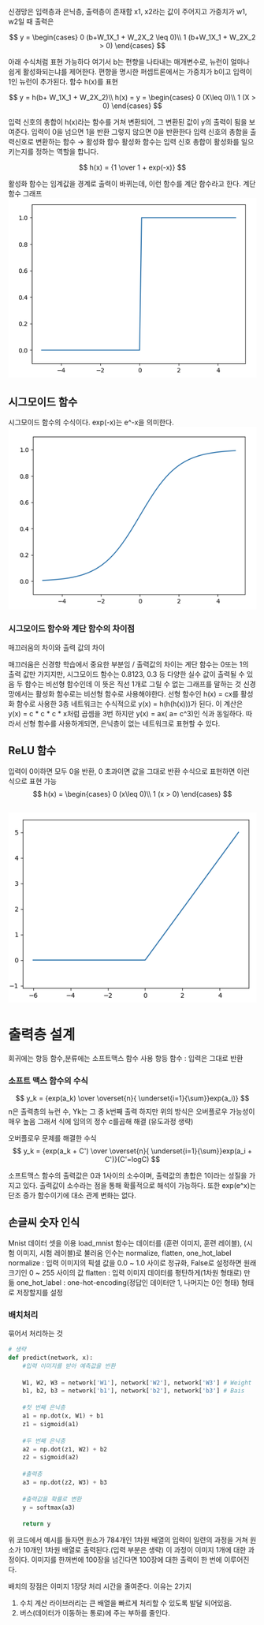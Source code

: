 신경망은 입력층과 은닉층, 출력층이 존재함
x1, x2라는 값이 주어지고 가중치가 w1, w2일 때 출력은

$$
y = \begin{cases} 
  0 (b+W_1X_1 + W_2X_2 \leq 0)\\
  1 (b+W_1X_1 + W_2X_2 > 0)
\end{cases}
$$

아래 수식처럼 표현 가능하다
여기서 b는 편향을 나타내는 매개변수로, 뉴런이 얼마나 쉽게 활성화되는냐를 제어한다.
편향을 명시한 퍼셉트론에서는 가중치가 b이고 입력이 1인 뉴런이 추가된다.
함수 h(x)를 표현

$$
y = h(b+ W_1X_1 + W_2X_2)\\
h(x) = y = \begin{cases} 
  0 (X\leq 0)\\
  1 (X > 0)
\end{cases}
$$

입력 신호의 총합이 h(x)라는 함수를 거쳐 변환되어, 그 변환된 값이 y의 출력이 됨을 보여준다. 입력이 0을 넘으면 1을 반환
그렇지 않으면 0을 반환한다
입력 신호의 총합을 출력신호로 변환하는 함수 → 활성화 함수
활성화 함수는 입력 신호 총합이 활성화를 일으키는지를 정하는 역할을 합니다.

$$
h(x) = {1 \over 1 + exp(-x)}
$$

활성화 함수는 임계값을 경계로 출력이 바뀌는데, 이런 함수를 계단 함수라고 한다.
계단 함수 그래프
![Untitled](./stepfunction.png)

## 시그모이드 함수

시그모이드 함수의 수식이다. exp(-x)는 e^-x을 의미한다.
![Untitled](./sigmpidfunction.png)

### 시그모이드 함수와 계단 함수의 차이점

매끄러움의 차이와 출력 값의 차이

매끄러움은 신경항 학습에서 중요한 부분임 / 출력값의 차이는 계단 함수는 0또는 1의 출력 값만 가지지만, 시그모이드 함수는 0.8123, 0.3 등 다양한 실수 값이 출력될 수 있음
두 함수는 비선형 함수인데 이 뜻은 직선 1개로 그릴 수 없는 그래프를 말하는 것
신경망에서는 활성화 함수로는 비선형 함수로 사용해야한다. 
선형 함수인 h(x) = cx를 활성화 함수로 사용한 3층 네트워크는 수식적으로 y(x) = h(h(h(x)))가 된다. 이 계산은 y(x) = c * c * c * x처럼 곱셈을 3번 하지만
y(x) = ax( a= c^3)인 식과 동일하다. 따라서 선형 함수를 사용하게되면, 은닉층이 없는 네트워크로 표현할 수 있다. 

## ReLU 함수

입력이 0이하면 모두 0을 반환, 0 초과이면 값을 그대로 반환
수식으로 표현하면 이런 식으로 표현 가능
$$
h(x) = \begin{cases} 
  0 (x\leq 0)\\
  1 (x > 0)
\end{cases}
$$

![Untitled](./ReLUGraph.png)
--------------------------------------------------------------------------------
# 출력층 설계
회귀에는 항등 함수,분류에는 소프트맥스 함수 사용
항등 함수 : 입력은 그대로 반환

### 소프트 맥스 함수의 수식
$$
y_k = {exp(a_k) \over \overset{n}{ \underset{i=1}{\sum}}exp(a_i)}
$$
n은 출력층의 뉴런 수, Yk는 그 중 k번째 출력
하지만 위의 방식은 오버플로우 가능성이 매우 높음
그래서 식에 임의의 정수 c를곱해 해결 (유도과정 생략)

오버플로우 문제를 해결한 수식
$$
y_k = {exp(a_k + C') \over \overset{n}{ \underset{i=1}{\sum}}exp(a_i + C')}(C'=logC)
$$

소프트맥스 함수의 출력값은 0과 1사이의 소수이며, 출력값의 총합은 1이라는 성질을 가지고 있다.
출력값이 소수라는 점을 통해 확률적으로 해석이 가능하다.
또한 exp(e^x)는 단조 증가 함수이기에 대소 관계 변화는 없다.

## 손글씨 숫자 인식
Mnist 데이터 셋을 이용
load_mnist 함수는 데이터를 (훈련 이미지, 훈련 레이블), (시험 이미지, 시험 레이블)로 불러옴
인수는 normalize, flatten, one_hot_label
normalize : 입력 이미지의 픽셀 값을 0.0 ~ 1.0 사이로 정규화, False로 설정하면 원래 크기인 0 ~ 255 사이의 값
flatten : 입력 이미지 데이터를 평탄하게(1차원 형태로) 만듦
one_hot_label : one-hot-encoding(정답인 데이터만 1, 나머지는 0인 형태) 형태로 저장할지를 설정

### 배치처리
묶어서 처리하는 것
```python
# 생략
def predict(network, x):
    #입력 이미지를 받아 예측값을 반환

    W1, W2, W3 = network['W1'], network['W2'], network['W3'] # Weight
    b1, b2, b3 = network['b1'], network['b2'], network['b3'] # Bais

    #첫 번째 은닉층
    a1 = np.dot(x, W1) + b1
    z1 = sigmoid(a1)

    #두 번째 은닉층
    a2 = np.dot(z1, W2) + b2
    z2 = sigmoid(a2)

    #출력층
    a3 = np.dot(z2, W3) + b3
    
    #출력값을 확률로 변환
    y = softmax(a3)
    
    return y
```

위 코드에서 예시를 들자면 원소가 784개인 1차원 배열의 입력이 일련의 과정을 거쳐 원소가 10개인 1차원 배열로 출력된다.(입력 부분은 생략)
이 과정이 이미지 1개에 대한 과정이다.
이미지를 한꺼번에 100장을 넘긴다면 100장에 대한 출력이 한 번에 이루어진다.

배치의 장점은 이미지 1장당 처리 시간을 줄여준다. 이유는 2가지
1. 수치 계산 라이브러리는 큰 배열을 빠르게 처리할 수 있도록 발달 되어있음.
2. 버스(데이터가 이동하는 통로)에 주는 부하를 줄인다.